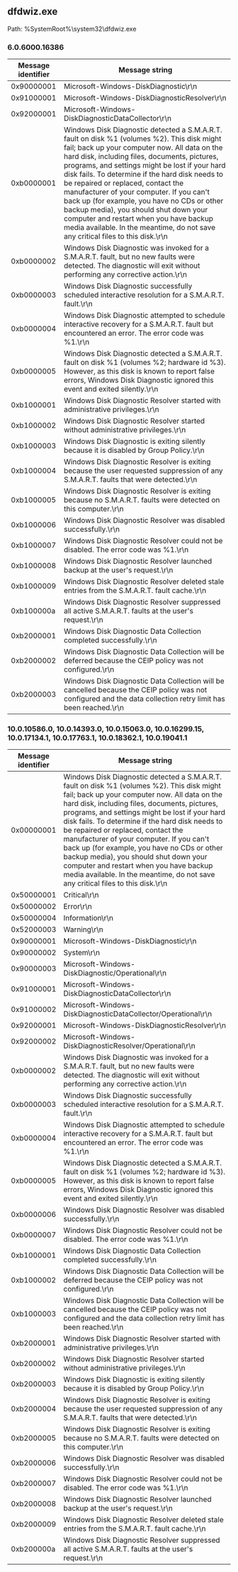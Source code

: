 ## dfdwiz.exe

Path: %SystemRoot%\system32\dfdwiz.exe

### 6.0.6000.16386

Message identifier | Message string
--- | ---
0x90000001 | Microsoft-Windows-DiskDiagnostic\r\n
0x91000001 | Microsoft-Windows-DiskDiagnosticResolver\r\n
0x92000001 | Microsoft-Windows-DiskDiagnosticDataCollector\r\n
0xb0000001 | Windows Disk Diagnostic detected a S.M.A.R.T. fault on disk %1 (volumes %2).  This disk might fail; back up your computer now. All data on the hard disk, including files, documents, pictures, programs, and settings might be lost if your hard disk fails.  To determine if the hard disk needs to be repaired or replaced, contact the manufacturer of your computer.  If you can't back up (for example, you have no CDs or other backup media), you should shut down your computer and restart when you have backup media available.  In the meantime, do not save any critical files to this disk.\r\n
0xb0000002 | Windows Disk Diagnostic was invoked for a S.M.A.R.T. fault, but no new faults were detected.  The diagnostic will exit without performing any corrective action.\r\n
0xb0000003 | Windows Disk Diagnostic successfully scheduled interactive resolution for a S.M.A.R.T. fault.\r\n
0xb0000004 | Windows Disk Diagnostic attempted to schedule interactive recovery for a S.M.A.R.T. fault but encountered an error.  The error code was %1.\r\n
0xb0000005 | Windows Disk Diagnostic detected a S.M.A.R.T. fault on disk %1 (volumes %2; hardware id %3). However, as this disk is known to report false errors, Windows Disk Diagnostic ignored this event and exited silently.\r\n
0xb1000001 | Windows Disk Diagnostic Resolver started with administrative privileges.\r\n
0xb1000002 | Windows Disk Diagnostic Resolver started without administrative privileges.\r\n
0xb1000003 | Windows Disk Diagnostic is exiting silently because it is disabled by Group Policy.\r\n
0xb1000004 | Windows Disk Diagnostic Resolver is exiting because the user requested suppression of any S.M.A.R.T. faults that were detected.\r\n
0xb1000005 | Windows Disk Diagnostic Resolver is exiting because no S.M.A.R.T. faults were detected on this computer.\r\n
0xb1000006 | Windows Disk Diagnostic Resolver was disabled successfully.\r\n
0xb1000007 | Windows Disk Diagnostic Resolver could not be disabled.  The error code was %1.\r\n
0xb1000008 | Windows Disk Diagnostic Resolver launched backup at the user's request.\r\n
0xb1000009 | Windows Disk Diagnostic Resolver deleted stale entries from the S.M.A.R.T. fault cache.\r\n
0xb100000a | Windows Disk Diagnostic Resolver suppressed all active S.M.A.R.T. faults at the user's request.\r\n
0xb2000001 | Windows Disk Diagnostic Data Collection completed successfully.\r\n
0xb2000002 | Windows Disk Diagnostic Data Collection will be deferred because the CEIP policy was not configured.\r\n
0xb2000003 | Windows Disk Diagnostic Data Collection will be cancelled because the CEIP policy was not configured and the data collection retry limit has been reached.\r\n

### 10.0.10586.0, 10.0.14393.0, 10.0.15063.0, 10.0.16299.15, 10.0.17134.1, 10.0.17763.1, 10.0.18362.1, 10.0.19041.1

Message identifier | Message string
--- | ---
0x00000001 | Windows Disk Diagnostic detected a S.M.A.R.T. fault on disk %1 (volumes %2).  This disk might fail; back up your computer now. All data on the hard disk, including files, documents, pictures, programs, and settings might be lost if your hard disk fails.  To determine if the hard disk needs to be repaired or replaced, contact the manufacturer of your computer.  If you can't back up (for example, you have no CDs or other backup media), you should shut down your computer and restart when you have backup media available.  In the meantime, do not save any critical files to this disk.\r\n
0x50000001 | Critical\r\n
0x50000002 | Error\r\n
0x50000004 | Information\r\n
0x52000003 | Warning\r\n
0x90000001 | Microsoft-Windows-DiskDiagnostic\r\n
0x90000002 | System\r\n
0x90000003 | Microsoft-Windows-DiskDiagnostic/Operational\r\n
0x91000001 | Microsoft-Windows-DiskDiagnosticDataCollector\r\n
0x91000002 | Microsoft-Windows-DiskDiagnosticDataCollector/Operational\r\n
0x92000001 | Microsoft-Windows-DiskDiagnosticResolver\r\n
0x92000002 | Microsoft-Windows-DiskDiagnosticResolver/Operational\r\n
0xb0000002 | Windows Disk Diagnostic was invoked for a S.M.A.R.T. fault, but no new faults were detected.  The diagnostic will exit without performing any corrective action.\r\n
0xb0000003 | Windows Disk Diagnostic successfully scheduled interactive resolution for a S.M.A.R.T. fault.\r\n
0xb0000004 | Windows Disk Diagnostic attempted to schedule interactive recovery for a S.M.A.R.T. fault but encountered an error.  The error code was %1.\r\n
0xb0000005 | Windows Disk Diagnostic detected a S.M.A.R.T. fault on disk %1 (volumes %2; hardware id %3). However, as this disk is known to report false errors, Windows Disk Diagnostic ignored this event and exited silently.\r\n
0xb0000006 | Windows Disk Diagnostic Resolver was disabled successfully.\r\n
0xb0000007 | Windows Disk Diagnostic Resolver could not be disabled.  The error code was %1.\r\n
0xb1000001 | Windows Disk Diagnostic Data Collection completed successfully.\r\n
0xb1000002 | Windows Disk Diagnostic Data Collection will be deferred because the CEIP policy was not configured.\r\n
0xb1000003 | Windows Disk Diagnostic Data Collection will be cancelled because the CEIP policy was not configured and the data collection retry limit has been reached.\r\n
0xb2000001 | Windows Disk Diagnostic Resolver started with administrative privileges.\r\n
0xb2000002 | Windows Disk Diagnostic Resolver started without administrative privileges.\r\n
0xb2000003 | Windows Disk Diagnostic is exiting silently because it is disabled by Group Policy.\r\n
0xb2000004 | Windows Disk Diagnostic Resolver is exiting because the user requested suppression of any S.M.A.R.T. faults that were detected.\r\n
0xb2000005 | Windows Disk Diagnostic Resolver is exiting because no S.M.A.R.T. faults were detected on this computer.\r\n
0xb2000006 | Windows Disk Diagnostic Resolver was disabled successfully.\r\n
0xb2000007 | Windows Disk Diagnostic Resolver could not be disabled.  The error code was %1.\r\n
0xb2000008 | Windows Disk Diagnostic Resolver launched backup at the user's request.\r\n
0xb2000009 | Windows Disk Diagnostic Resolver deleted stale entries from the S.M.A.R.T. fault cache.\r\n
0xb200000a | Windows Disk Diagnostic Resolver suppressed all active S.M.A.R.T. faults at the user's request.\r\n
